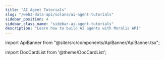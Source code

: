 ```yaml
---
title: "AI Agent Tutorials"
slug: "/web3-data-api/solana/ai-agent-tutorials"
sidebar_position: 4
sidebar_class_name: "sidebar-ai-agent-tutorials"
description: "Learn how to build AI agents with Moralis API"
---
```


import ApiBanner from "@site/src/components/ApiBanner/ApiBanner.tsx";

import DocCardList from '@theme/DocCardList';

<DocCardList />
